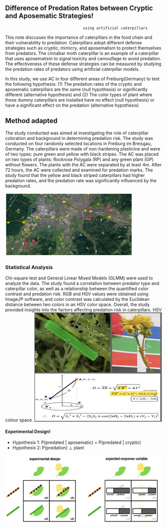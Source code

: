 ## Difference of Predation Rates between Cryptic and Aposematic Strategies!
                                       using artificial caterpillars


This note discusses the importance of caterpillars in the food chain and their vulnerability to predation. Caterpillars adopt different defense strategies such as cryptic, mimicry, and aposematism to protect themselves from predators. The cinnabar moth caterpillar is an example of a caterpillar that uses aposematism to signal toxicity and camouflage to avoid predation. The effectiveness of these defense strategies can be measured by studying the predation rates of predators using artificial caterpillar models. 

In this study, we use AC in four different areas of Freiburg(Germany) to test the following hypothesis: (1) The predation rates of the cryptic and aposematic caterpillars are the same (null hypothesis) or significantly different (alternative hypothesis) and (2) The color types of plant where these dummy caterpillars are installed have no effect (null hypothesis) or have a significant effect on the predation (alternative hypothesis)



## Method adapted
The study conducted was aimed at investigating the role of caterpillar coloration and background in determining predation risk. The study was conducted on four randomly selected locations in Freiburg im Breisgau, Germany. The caterpillars were made of non-hardening plasticine and were of two types: pure green and yellow with black stripes. The AC was placed on two types of plants: Rockrose Polygala (RP) and any green plant (GP) without flowers. The plants with the AC were separated by at least 4m. After 72 hours, the AC were collected and examined for predation marks. The study found that the yellow and black striped caterpillars had higher predation rates, and the predation rate was significantly influenced by the background. 

![study_site](Freiburg_map.png)  

### Statistical Analysis
Chi-square test and General Linear Mixed Models (GLMM) were used to analyze the data. The study found a correlation between predator type and caterpillar color, as well as a relationship between the quantified color contrast and predation risk. RGB and HSV values were obtained using ImageJ® software, and color contrast was calculated by the Euclidean distance between two colors in an HSV color space. Overall, the study provided insights into the factors affecting predation risk in caterpillars.
HSV colour space. 
![color_analysis](Color_analysis.png)

#### Experimental Design!
- Hypothesis 1:  P(predated | aposematic) = P(predated | cryptic)
- Hypothesis 2:  P(predation) ⊥ plant 

![design](design.png)
